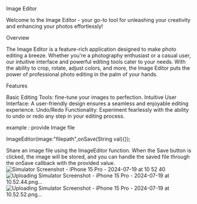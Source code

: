 
Image Editor

Welcome to the Image Editor - your go-to tool for unleashing your creativity and enhancing your photos effortlessly!

Overview

The Image Editor is a feature-rich application designed to make photo editing a breeze. Whether you're a photography enthusiast or a casual user, our intuitive interface and powerful editing tools cater to your needs. With the ability to crop, rotate, adjust colors, and more, the Image Editor puts the power of professional photo editing in the palm of your hands.

Features

Basic Editing Tools:  fine-tune your images to perfection.
Intuitive User Interface: A user-friendly design ensures a seamless and enjoyable editing experience.
Undo/Redo Functionality: Experiment fearlessly with the ability to undo or redo any step in your editing process.

example :
provide Image file 

ImageEditor(image:"filepath",onSave(String val){});

Share an image file using the ImageEditor function. 
When the Save button is clicked, the image will be stored, and you can handle the saved file through the onSave callback with the provided value.
![Simulator Screenshot - iPhone 15 Pro - 2024-07-19 at 10 52 40](https://github.com/user-attachments/assets/d8daa1bf-3154-4a9d-88ec-5217b2feaa38)
![Uploading Simulator Screenshot - iPhone 15 Pro - 2024-07-19 at 10.52.44.png…]()
![Uploading Simulator Screenshot - iPhone 15 Pro - 2024-07-19 at 10.52.52.png…]()

